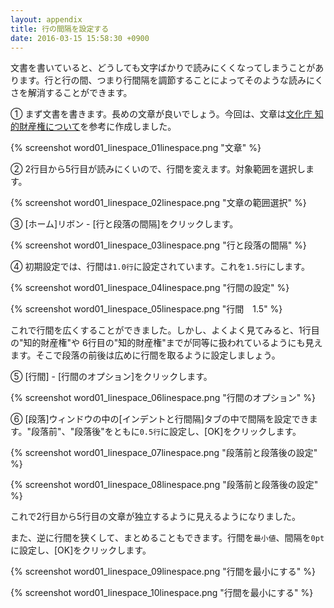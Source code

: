 ```yaml
---
layout: appendix
title: 行の間隔を設定する
date: 2016-03-15 15:58:30 +0900
---
```



文書を書いていると、どうしても文字ばかりで読みにくくなってしまうことがあります。行と行の間、つまり行間隔を調節することによってそのような読みにくさを解消することができます。

&#9312; まず文書を書きます。長めの文章が良いでしょう。今回は、文章は[文化庁 知的財産権について](http://www.bunka.go.jp/chosakuken/chitekizaisanken.html)を参考に作成しました。

{% screenshot word01_linespace_01linespace.png "文章" %}

&#9313; 2行目から5行目が読みにくいので、行間を変えます。対象範囲を選択します。

{% screenshot word01_linespace_02linespace.png "文章の範囲選択" %}

&#9314; [ホーム]リボン - [行と段落の間隔]をクリックします。

{% screenshot word01_linespace_03linespace.png "行と段落の間隔" %}

&#9315; 初期設定では、行間は`1.0行`に設定されています。これを`1.5行`にします。

{% screenshot word01_linespace_04linespace.png "行間の設定" %}

{% screenshot word01_linespace_05linespace.png "行間　1.5" %}

これで行間を広くすることができました。しかし、よくよく見てみると、1行目の"知的財産権"や 6行目の"知的財産権"までが同等に扱われているようにも見えます。そこで段落の前後は広めに行間を取るように設定しましょう。

&#9316; [行間] - [行間のオプション]をクリックします。

{% screenshot word01_linespace_06linespace.png "行間のオプション" %}

&#9317; [段落]ウィンドウの中の[インデントと行間隔]タブの中で間隔を設定できます。"段落前"、"段落後"をともに`0.5行`に設定し、[OK]をクリックします。

{% screenshot word01_linespace_07linespace.png "段落前と段落後の設定" %}

{% screenshot word01_linespace_08linespace.png "段落前と段落後の設定" %}

これで2行目から5行目の文章が独立するように見えるようになりました。

また、逆に行間を狭くして、まとめることもできます。行間を`最小値`、間隔を`0pt`に設定し、[OK]をクリックします。

{% screenshot word01_linespace_09linespace.png "行間を最小にする" %}

{% screenshot word01_linespace_10linespace.png "行間を最小にする" %}

